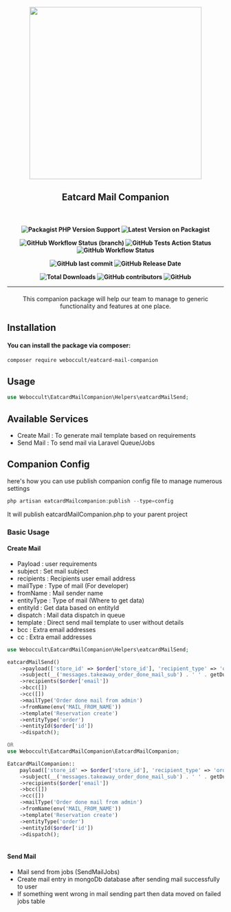 <p align="center"><a href="https://github.com/weboccult/eatcard-companion" target="_blank"><img src="./Docs/images/EatCard-Weboccult.png" width="400"></a></p>

<h2 align="center">
   Eatcard Mail Companion
</h2>

<br>

<h4 align="center">

![Packagist PHP Version Support](https://img.shields.io/packagist/php-v/weboccult/eatcard-companion?style=for-the-badge)
![Latest Version on Packagist](https://img.shields.io/packagist/v/weboccult/eatcard-companion?style=for-the-badge)

![GitHub Workflow Status (branch)](https://img.shields.io/github/workflow/status/weboccult/eatcard-companion/run-tests/master?style=for-the-badge)
![GitHub Tests Action Status](https://img.shields.io/github/workflow/status/weboccult/eatcard-companion/run-tests?label=tests&style=for-the-badge)
![GitHub Workflow Status](https://img.shields.io/github/workflow/status/weboccult/eatcard-companion/Check%20&%20fix%20styling?label=Check%20%26%20fix%20styling&logo=github&style=for-the-badge)


![GitHub last commit](https://img.shields.io/github/last-commit/weboccult/eatcard-companion?style=for-the-badge)
![GitHub Release Date](https://img.shields.io/github/release-date/weboccult/eatcard-companion?label=Latest%20Release&style=for-the-badge)

![Total Downloads](https://img.shields.io/packagist/dt/weboccult/eatcard-companion.svg?style=for-the-badge)
![GitHub contributors](https://img.shields.io/github/contributors/weboccult/eatcard-companion?style=for-the-badge)
![GitHub](https://img.shields.io/github/license/weboccult/eatcard-companion?style=for-the-badge)

[comment]: <> ([![GitHub Code Style Action Status]&#40;https://img.shields.io/github/workflow/status/weboccult/eatcard-companion/Check%20&%20fix%20styling?label=code%20style&#41;]&#40;https://github.com/weboccult/eatcard-companion/actions?query=workflow%3A"Check+%26+fix+styling"+branch%3Amain&#41;)

---

</h4>

<p align="center">This companion package will help our team to manage to generic functionality and features at one place.</p>

## Installation

#### You can install the package via composer:

```bash
composer require weboccult/eatcard-mail-companion
```

## Usage

```php
use Weboccult\EatcardMailCompanion\Helpers\eatcardMailSend;
```

## Available Services

- Create Mail : To generate mail template based on requirements
- Send Mail : To send mail via Laravel Queue/Jobs

## Companion Config

here's how you can use publish companion config file to manage numerous settings

```php
php artisan eatcardMailcompanion:publish --type=config
```
It will publish eatcardMailCompanion.php to your parent project

### Basic Usage

#### Create Mail

- Payload : user requirements
- subject : Set mail subject
- recipients : Recipients user email address
- mailType : Type of mail (For developer)
- fromName : Mail sender name
- entityType : Type of mail (Where to get data)
- entityId : Get data based on entityId
- dispatch : Mail data dispatch in queue
- template : Direct send mail template to user without details
- bcc : Extra email addresses
- cc : Extra email addresses

```php
use Weboccult\EatcardMailCompanion\Helpers\eatcardMailSend;

eatcardMailSend()
    ->payload(['store_id' => $order['store_id'], 'recipient_type' => 'order.done'])
    ->subject(__('messages.takeaway_order_done_mail_sub') . ' ' . getDutchDate($order['order_date']))
    ->recipients($order['email'])
    ->bcc([])
    ->cc([])
    ->mailType('Order done mail from admin')
    ->fromName(env('MAIL_FROM_NAME'))
    ->template('Reservation create')
    ->entityType('order')
    ->entityId($order['id'])
    ->dispatch();

OR
use Weboccult\EatcardMailCompanion\EatcardMailCompanion;

EatcardMailCompanion::
    payload(['store_id' => $order['store_id'], 'recipient_type' => 'order.done'])
    ->subject(__('messages.takeaway_order_done_mail_sub') . ' ' . getDutchDate($order['order_date']))
    ->recipients($order['email'])
    ->bcc([])
    ->cc([])
    ->mailType('Order done mail from admin')
    ->fromName(env('MAIL_FROM_NAME'))
    ->template('Reservation create')
    ->entityType('order')
    ->entityId($order['id'])
    ->dispatch();
    
```

#### Send Mail

- Mail send from jobs (SendMailJobs)
- Create mail entry in mongoDb database after sending mail successfully to user
- If something went wrong in mail sending part then data moved on failed jobs table



